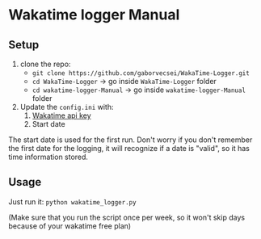 # Wakatime logger Manual

## Setup

1. clone the repo:
	- `git clone https://github.com/gaborvecsei/WakaTime-Logger.git`
	- `cd WakaTime-Logger` -> go inside `WakaTime-Logger` folder
	- `cd wakatime-logger-Manual` -> go inside `wakatime-logger-Manual` folder
2. Update the `config.ini` with:
    1. [Wakatime api key](https://wakatime.com/developers)
    2. Start date

The start date is used for the first run.
Don't worry if you don't remember the first date for the logging,
it will recognize if a date is "valid", so it has time information stored.

## Usage

Just run it: `python wakatime_logger.py`

(Make sure that you run the script once per week, so it won't skip days because of your wakatime free plan)